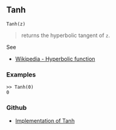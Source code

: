 ## Tanh

```
Tanh(z)
```

> returns the hyperbolic tangent of `z`.
  
See
* [Wikipedia - Hyperbolic function](https://en.wikipedia.org/wiki/Hyperbolic_function)

### Examples
```
>> Tanh(0)
0
``` 

### Github

* [Implementation of Tanh](https://github.com/axkr/symja_android_library/blob/master/symja_android_library/matheclipse-core/src/main/java/org/matheclipse/core/builtin/ExpTrigsFunctions.java#L3277) 
